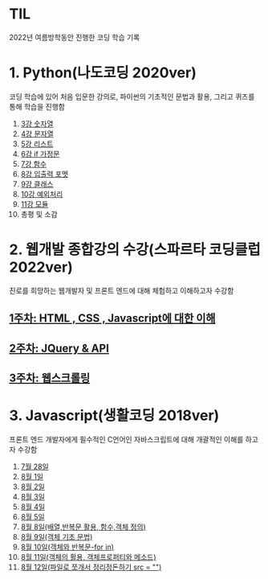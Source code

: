 # TIL

2022년 여름방학동안 진행한 코딩 학습 기록

# 1. Python(나도코딩 2020ver)

코딩 학습에 있어 처음 입문한 강의로, 파이썬의 기초적인 문법과 활용, 그리고 퀴즈를 통해 학습을 진행함

1. [3강 숫자열](https://github.com/ThovenhairWorrior/TIL-/blob/master/python(%EB%82%98%EB%8F%84%EC%BD%94%EB%94%A9)%20readme%20%EB%AA%A8%EC%9D%8C/%EC%88%AB%EC%9E%90%EC%B2%98%EB%A6%AC.md)
2. [4강 문자열](https://github.com/ThovenhairWorrior/TIL-/blob/master/python(%EB%82%98%EB%8F%84%EC%BD%94%EB%94%A9)%20readme%20%EB%AA%A8%EC%9D%8C/%EB%AC%B8%EC%9E%90%EC%97%B4.md)
3. [5강 리스트](https://github.com/ThovenhairWorrior/TIL-/blob/master/python(%EB%82%98%EB%8F%84%EC%BD%94%EB%94%A9)%20readme%20%EB%AA%A8%EC%9D%8C/%EB%A6%AC%EC%8A%A4%ED%8A%B8.md)
4. [6강 if 가정문](https://github.com/ThovenhairWorrior/TIL-/blob/master/python(%EB%82%98%EB%8F%84%EC%BD%94%EB%94%A9)%20readme%20%EB%AA%A8%EC%9D%8C/if%EA%B0%80%EC%A0%95%EB%AC%B8.md)
5. [7강 함수](https://github.com/ThovenhairWorrior/TIL-/blob/master/python(%EB%82%98%EB%8F%84%EC%BD%94%EB%94%A9)%20readme%20%EB%AA%A8%EC%9D%8C/%ED%95%A8%EC%88%98.md)
6. [8강 입출력 포멧](https://github.com/ThovenhairWorrior/TIL-/blob/master/python(%EB%82%98%EB%8F%84%EC%BD%94%EB%94%A9)%20readme%20%EB%AA%A8%EC%9D%8C/%EC%9E%85%EC%B6%9C%EB%A0%A5%20%ED%8F%AC%EB%A9%A7.md)
7. [9강 클래스](https://github.com/ThovenhairWorrior/TIL-/blob/master/python(%EB%82%98%EB%8F%84%EC%BD%94%EB%94%A9)%20readme%20%EB%AA%A8%EC%9D%8C/%ED%81%B4%EB%9E%98%EC%8A%A4.md)
8. [10강 예외처리](https://github.com/ThovenhairWorrior/TIL-/blob/master/python(%EB%82%98%EB%8F%84%EC%BD%94%EB%94%A9)%20readme%20%EB%AA%A8%EC%9D%8C/%EC%98%88%EC%99%B8%EC%B2%98%EB%A6%AC.md)
9. [11강 모듈](https://github.com/ThovenhairWorrior/TIL-/blob/master/python(%EB%82%98%EB%8F%84%EC%BD%94%EB%94%A9)%20readme%20%EB%AA%A8%EC%9D%8C/%EB%AA%A8%EB%93%88.md)
10. 총평 및 소감


# 2. 웹개발 종합강의 수강(스파르타 코딩클럽 2022ver)

진로를 희망하는 웹개발자 및 프론트 엔드에 대해 체험하고 이해하고자 수강함

## [1주차: HTML , CSS , Javascript에 대한 이해](https://github.com/ThovenhairWorrior/7-11-/blob/main/README.md)

## [2주차: JQuery & API](https://github.com/ThovenhairWorrior/7-21-/blob/main/README.md)

## [3주차: 웹스크롤링](https://github.com/ThovenhairWorrior/7-25-/blob/main/README.md)



# 3. Javascript(생활코딩 2018ver)

프론트 엔드 개발자에게 필수적인 C언어인 자바스크립트에 대해 개괄적인 이해를 하고자 수강함

1. [7월 28일](https://github.com/ThovenhairWorrior/7-28-/blob/main/README.md)
2. [8월 1일](https://github.com/ThovenhairWorrior/8-1-/blob/main/README.md)
3. [8월 2일](https://github.com/ThovenhairWorrior/8-2-/blob/main/README.md)
4. [8월 3일](https://github.com/ThovenhairWorrior/8-3-/blob/main/README.md)
5. [8월 4일](https://github.com/ThovenhairWorrior/8-4-/blob/main/README.md)
6. [8월 5일](https://github.com/ThovenhairWorrior/8-5-/blob/main/README.md)
7. [8월 8일(배열,반복문 활용, 함수,객체 정의)](https://github.com/ThovenhairWorrior/8-8-/blob/main/README.md)
8. [8월 9일(객체 기초 문법)](https://github.com/ThovenhairWorrior/8-9-/blob/main/README.md)
9. [8월 10일(객체와 반복문-for in)](https://github.com/ThovenhairWorrior/TIL-/blob/master/Javascript(%EC%83%9D%ED%99%9C%EC%BD%94%EB%94%A9)%20Readme%20%EB%AA%A8%EC%9D%8C/%EC%83%9D%ED%99%9C%EC%BD%94%EB%94%A9(31%EA%B0%95).md)
10. [8월 11일(객체의 활용, 객체프로퍼티와 메소드)](https://github.com/ThovenhairWorrior/8-11-/blob/main/README.md) 
11. [8월 12일(파일로 쪼개서 정리정돈하기 src = "")](https://github.com/ThovenhairWorrior/8-12-/blob/main/README.md)



